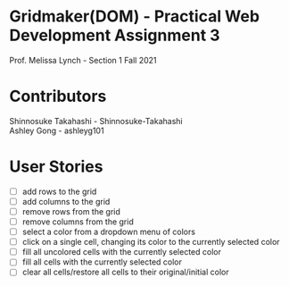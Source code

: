 # Gridmaker(DOM) - Practical Web Development Assignment 3

Prof. Melissa Lynch - Section 1 Fall 2021

# Contributors 
Shinnosuke Takahashi - Shinnosuke-Takahashi  
Ashley Gong - ashleyg101 

# User Stories

- [ ] add rows to the grid
- [ ] add columns to the grid
- [ ] remove rows from the grid
- [ ] remove columns from the grid
- [ ] select a color from a dropdown menu of colors
- [ ] click on a single cell, changing its color to the currently selected color
- [ ] fill all uncolored cells with the currently selected color
- [ ] fill all cells with the currently selected color
- [ ] clear all cells/restore all cells to their original/initial color
